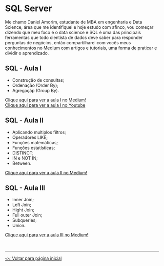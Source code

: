 # SQL Server

Me chamo Daniel Amorim, estudante de MBA em engenharia e Data Science, área que me identifiquei e hoje estudo com afinco, vou começar dizendo que meu foco é o data science e SQL é uma das principais ferramentas que todo cientista de dados deve saber para responder perguntas de negócios, então compartilharei com vocês meus conhecimentos no Medium com artigos e tutoriais, uma forma de praticar e dividir o aprendizado.

## SQL - Aula I 
 
 - Construção de consultas;
 - Ordenação (Order By);
 - Agregaçãp (Group By).

[Clique aqui para ver a aula I no Medium!](https://medium.com/@dev.daniel.amorim/sql-do-princ%C3%ADpio-ao-fim-parte-i-ee9ea4b11652)<br>
[Clique aqui para ver a aula I no Youtube](https://www.youtube.com/watch?v=2CUFyHaGwx8)

## SQL - Aula II

 - Aplicando multiplos filtros;
 - Operadores LIKE;
 - Funções matemáticas;
 - Funções estatísticas;
 - DISTINCT;
 - IN e NOT IN;
 - Between.

[Clique aqui para ver a aula II no Medium!](https://medium.com/@dev.daniel.amorim/sql-do-principio-ao-fim-parte-ii-5287b169eb0c)

## SQL - Aula III

 - Inner Join;
 - Left Join;
 - Hight Join;
 - Full outer Join;
 - Subqueries;
 - Union.

[Clique aqui para ver a aula III no Medium!](https://medium.com/@dev.daniel.amorim/sql-do-princ%C3%ADpio-ao-fim-parte-iii-173b491e377d)

<br>
<hr>

[<< Voltar para página inicial](https://github.com/dev-daniel-amorim)
